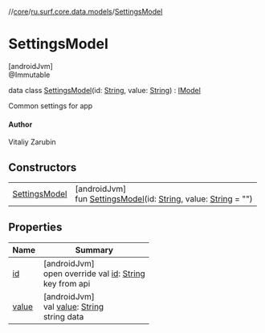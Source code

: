 //[core](../../../index.md)/[ru.surf.core.data.models](../index.md)/[SettingsModel](index.md)

# SettingsModel

[androidJvm]\
@Immutable

data class [SettingsModel](index.md)(id: [String](https://kotlinlang.org/api/latest/jvm/stdlib/kotlin/-string/index.html), value: [String](https://kotlinlang.org/api/latest/jvm/stdlib/kotlin/-string/index.html)) : [IModel](../../ru.surf.core.interfaces/-i-model/index.md)

Common settings for app

#### Author

Vitaliy Zarubin

## Constructors

| | |
|---|---|
| [SettingsModel](-settings-model.md) | [androidJvm]<br>fun [SettingsModel](-settings-model.md)(id: [String](https://kotlinlang.org/api/latest/jvm/stdlib/kotlin/-string/index.html), value: [String](https://kotlinlang.org/api/latest/jvm/stdlib/kotlin/-string/index.html) = "") |

## Properties

| Name | Summary |
|---|---|
| [id](id.md) | [androidJvm]<br>open override val [id](id.md): [String](https://kotlinlang.org/api/latest/jvm/stdlib/kotlin/-string/index.html)<br>key from api |
| [value](value.md) | [androidJvm]<br>val [value](value.md): [String](https://kotlinlang.org/api/latest/jvm/stdlib/kotlin/-string/index.html)<br>string data |
